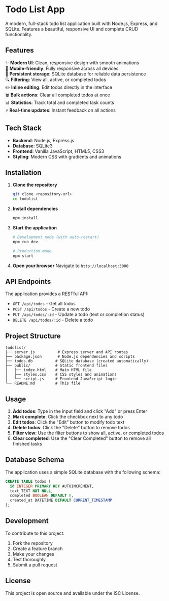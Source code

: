 # Todo List App

A modern, full-stack todo list application built with Node.js, Express, and SQLite. Features a beautiful, responsive UI and complete CRUD functionality.

## Features

✨ **Modern UI**: Clean, responsive design with smooth animations  
📱 **Mobile-friendly**: Fully responsive across all devices  
💾 **Persistent storage**: SQLite database for reliable data persistence  
🔍 **Filtering**: View all, active, or completed todos  
✏️ **Inline editing**: Edit todos directly in the interface  
🗑️ **Bulk actions**: Clear all completed todos at once  
📊 **Statistics**: Track total and completed task counts  
⚡ **Real-time updates**: Instant feedback on all actions  

## Tech Stack

- **Backend**: Node.js, Express.js
- **Database**: SQLite3
- **Frontend**: Vanilla JavaScript, HTML5, CSS3
- **Styling**: Modern CSS with gradients and animations

## Installation

1. **Clone the repository**
   ```bash
   git clone <repository-url>
   cd todolist
   ```

2. **Install dependencies**
   ```bash
   npm install
   ```

3. **Start the application**
   ```bash
   # Development mode (with auto-restart)
   npm run dev
   
   # Production mode
   npm start
   ```

4. **Open your browser**
   Navigate to `http://localhost:3000`

## API Endpoints

The application provides a RESTful API:

- `GET /api/todos` - Get all todos
- `POST /api/todos` - Create a new todo
- `PUT /api/todos/:id` - Update a todo (text or completion status)
- `DELETE /api/todos/:id` - Delete a todo

## Project Structure

```
todolist/
├── server.js          # Express server and API routes
├── package.json       # Node.js dependencies and scripts
├── todos.db          # SQLite database (created automatically)
├── public/           # Static frontend files
│   ├── index.html    # Main HTML file
│   ├── styles.css    # CSS styles and animations
│   └── script.js     # Frontend JavaScript logic
└── README.md         # This file
```

## Usage

1. **Add todos**: Type in the input field and click "Add" or press Enter
2. **Mark complete**: Click the checkbox next to any todo
3. **Edit todos**: Click the "Edit" button to modify todo text
4. **Delete todos**: Click the "Delete" button to remove todos
5. **Filter view**: Use the filter buttons to show all, active, or completed todos
6. **Clear completed**: Use the "Clear Completed" button to remove all finished tasks

## Database Schema

The application uses a simple SQLite database with the following schema:

```sql
CREATE TABLE todos (
  id INTEGER PRIMARY KEY AUTOINCREMENT,
  text TEXT NOT NULL,
  completed BOOLEAN DEFAULT 0,
  created_at DATETIME DEFAULT CURRENT_TIMESTAMP
);
```

## Development

To contribute to this project:

1. Fork the repository
2. Create a feature branch
3. Make your changes
4. Test thoroughly
5. Submit a pull request

## License

This project is open source and available under the ISC License.
